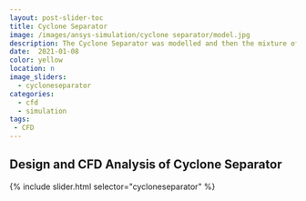 ```yaml
---
layout: post-slider-toc
title: Cyclone Separator
image: /images/ansys-simulation/cyclone separator/model.jpg
description: The Cyclone Separator was modelled and then the mixture of fluid and particles was simulated using ANSYS Fluent to observe the flow behavior in the designed model.
date:  2021-01-08
color: yellow
location: n
image_sliders:
  - cycloneseparator
categories:
  - cfd 
  - simulation
tags:
 - CFD
---
```


## Design and CFD Analysis of Cyclone Separator

{% include slider.html selector="cycloneseparator" %}


